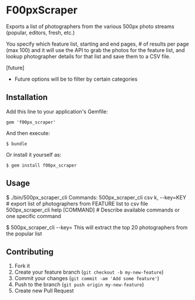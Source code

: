 # F00pxScraper

Exports a list of photographers from the various 500px photo streams (popular, editors, fresh, etc.)

You specify which feature list, starting and end pages, # of results per page (max 100) and it will use the API to grab the photos for the feature list, and lookup photographer details for that list and save them to a CSV file.

[future]
- Future options will be to filter by certain categories

## Installation

Add this line to your application's Gemfile:

    gem 'f00px_scraper'

And then execute:

    $ bundle

Or install it yourself as:

    $ gem install f00px_scraper

## Usage

$ ./bin/500px_scraper_cli
Commands:
  500px_scraper_cli csv k, --key=KEY  # export list of photographers from FEATURE list to csv file
  500px_scraper_cli help [COMMAND]    # Describe available commands or one specific command

$ 500px_scraper_cli --key=<YOUR CONSUMER KEY> 
  This will extract the top 20 photographers from the popular list

## Contributing

1. Fork it
2. Create your feature branch (`git checkout -b my-new-feature`)
3. Commit your changes (`git commit -am 'Add some feature'`)
4. Push to the branch (`git push origin my-new-feature`)
5. Create new Pull Request
